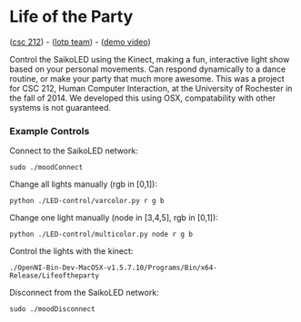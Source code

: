 Life of the Party
=================

([csc 212](http://www.cs.rochester.edu/courses/212/fall2014/index.php)) -
 ([lotp team](http://j.mp/life-of-the-party)) -
 ([demo video](http://vimeo.com/113805998))
 <!--[project video](vimeo link)-->

Control the SaikoLED using the Kinect, making a fun, interactive light show
based on your personal movements. Can respond dynamically to a dance routine,
or make your party that much more awesome. This was a project for CSC 212,
Human Computer Interaction, at the University of Rochester in the fall of 2014.
We developed this using OSX, compatability with other systems is not guaranteed.

### Example Controls

Connect to the SaikoLED network:

    sudo ./moodConnect

Change all lights manually (rgb in [0,1]):

    python ./LED-control/varcolor.py r g b

Change one light manually (node in [3,4,5], rgb in [0,1]):

    python ./LED-control/multicolor.py node r g b

Control the lights with the kinect:

    ./OpenNI-Bin-Dev-MacOSX-v1.5.7.10/Programs/Bin/x64-Release/Lifeoftheparty

Disconnect from the SaikoLED network:

    sudo ./moodDisconnect

